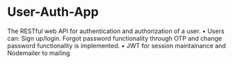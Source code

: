 # User-Auth-App

The RESTful web API for authentication and authorization of a user.
• Users can: Sign up/login. Forgot password functionality through OTP and
change password functionality is implemented.
• JWT for session maintainance and Nodemailer to mailing
